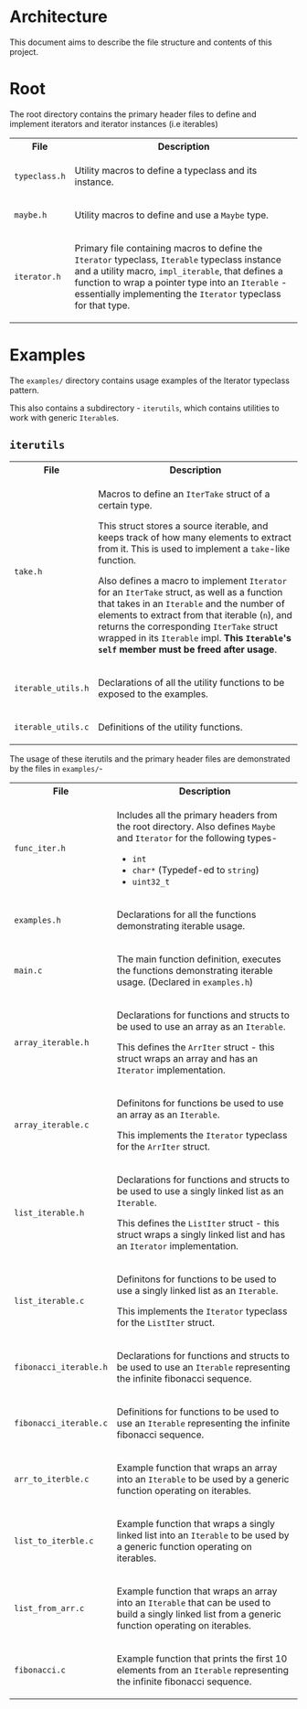 # Architecture
This document aims to describe the file structure and contents of this project.

# Root
The root directory contains the primary header files to define and implement iterators and iterator instances (i.e iterables)
<table>
<tr>
  <th>File</th>
  <th>Description</th>
</tr>
<tr>
  <td>

  `typeclass.h`
 
  </td>
  <td>

  Utility macros to define a typeclass and its instance.
  
  </td>
</tr>
<tr>
  <td>

  `maybe.h`
 
  </td>
  <td>

  Utility macros to define and use a `Maybe` type.
  
  </td>
</tr>
<tr>
  <td>

  `iterator.h`
 
  </td>
  <td>

  Primary file containing macros to define the `Iterator` typeclass, `Iterable` typeclass instance and a utility macro, `impl_iterable`, that defines a function to wrap a pointer type into an `Iterable` - essentially implementing the `Iterator` typeclass for that type.
  
  </td>
</tr>
</table>

# Examples
The `examples/` directory contains usage examples of the Iterator typeclass pattern.

This also contains a subdirectory - `iterutils`, which contains utilities to work with generic `Iterable`s.

## `iterutils`
<table>
<tr>
  <th>File</th>
  <th>Description</th>
</tr>
<tr>
  <td>

  `take.h`
 
  </td>
  <td>

  Macros to define an `IterTake` struct of a certain type.

  This struct stores a source iterable, and keeps track of how many elements to extract from it. This is used to implement a `take`-like function.

  Also defines a macro to implement `Iterator` for an `IterTake` struct, as well as a function that takes in an `Iterable` and the number of elements to extract from that iterable (`n`), and returns the corresponding `IterTake` struct wrapped in its `Iterable` impl. **This `Iterable`'s `self` member must be freed after usage**.
  
  </td>
</tr>
<tr>
  <td>

  `iterable_utils.h`
 
  </td>
  <td>

  Declarations of all the utility functions to be exposed to the examples.
  
  </td>
</tr>
<tr>
  <td>

  `iterable_utils.c`
 
  </td>
  <td>

  Definitions of the utility functions.

  </td>
</tr>
</table>

The usage of these iterutils and the primary header files are demonstrated by the files in `examples/`-
<table>
<tr>
  <th>File</th>
  <th>Description</th>
</tr>
<tr>
  <td>

  `func_iter.h`
 
  </td>
  <td>

  Includes all the primary headers from the root directory. Also defines `Maybe` and `Iterator` for the following types-
  * `int`
  * `char*` (Typedef-ed to `string`)
  * `uint32_t`
  
  </td>
</tr>
<tr>
  <td>

  `examples.h`
 
  </td>
  <td>

  Declarations for all the functions demonstrating iterable usage.
  
  </td>
</tr>
<tr>
  <td>

  `main.c`
 
  </td>
  <td>

  The main function definition, executes the functions demonstrating iterable usage. (Declared in `examples.h`)
  
  </td>
</tr>
<tr>
  <td>

  `array_iterable.h`
 
  </td>
  <td>

  Declarations for functions and structs to be used to use an array as an `Iterable`.

  This defines the `ArrIter` struct - this struct wraps an array and has an `Iterator` implementation.
  
  </td>
</tr>
<tr>
  <td>

  `array_iterable.c`
 
  </td>
  <td>

  Definitons for functions be used to use an array as an `Iterable`.

  This implements the `Iterator` typeclass for the `ArrIter` struct.
  
  </td>
</tr>
<tr>
  <td>

  `list_iterable.h`
 
  </td>
  <td>

  Declarations for functions and structs to be used to use a singly linked list as an `Iterable`.

  This defines the `ListIter` struct - this struct wraps a singly linked list and has an `Iterator` implementation.
  
  </td>
</tr>
<tr>
  <td>

  `list_iterable.c`
 
  </td>
  <td>

  Definitons for functions to be used to use a singly linked list as an `Iterable`.

  This implements the `Iterator` typeclass for the `ListIter` struct.
  
  </td>
</tr>
<tr>
  <td>

  `fibonacci_iterable.h`
 
  </td>
  <td>

  Declarations for functions and structs to be used to use an `Iterable` representing the infinite fibonacci sequence.
  
  </td>
</tr>
<tr>
  <td>

  `fibonacci_iterable.c`
 
  </td>
  <td>

  Definitions for functions to be used to use an `Iterable` representing the infinite fibonacci sequence.
  
  </td>
</tr>
<tr>
  <td>

  `arr_to_iterble.c`
 
  </td>
  <td>

  Example function that wraps an array into an `Iterable` to be used by a generic function operating on iterables.
  
  </td>
</tr>
<tr>
  <td>

  `list_to_iterble.c`
 
  </td>
  <td>

  Example function that wraps a singly linked list into an `Iterable` to be used by a generic function operating on iterables.
  
  </td>
</tr>
<tr>
  <td>

  `list_from_arr.c`
 
  </td>
  <td>

  Example function that wraps an array into an `Iterable` that can be used to build a singly linked list from a generic function operating on iterables.
  
  </td>
</tr>
<tr>
  <td>

  `fibonacci.c`
 
  </td>
  <td>

  Example function that prints the first 10 elements from an `Iterable` representing the infinite fibonacci sequence.
  
  </td>
</tr>
</table>

